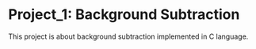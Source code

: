 # Project_1: Background Subtraction

This project is about background subtraction implemented in C language.
